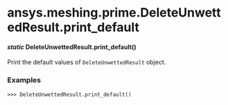 # ansys.meshing.prime.DeleteUnwettedResult.print_default



#### *static* DeleteUnwettedResult.print_default()

Print the default values of `DeleteUnwettedResult` object.

### Examples

```pycon
>>> DeleteUnwettedResult.print_default()
```

<!-- !! processed by numpydoc !! -->
